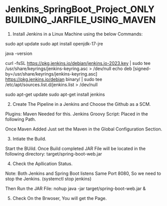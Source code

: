# Jenkins_SpringBoot_Project_ONLY BUILDING_JARFILE_USING_MAVEN


1. Install Jenkins in a Linux Machine using the below Commands:

sudo apt update
sudo apt install openjdk-17-jre

java -version

curl -fsSL https://pkg.jenkins.io/debian/jenkins.io-2023.key | sudo tee \
  /usr/share/keyrings/jenkins-keyring.asc > /dev/null
echo deb [signed-by=/usr/share/keyrings/jenkins-keyring.asc] \
  https://pkg.jenkins.io/debian binary/ | sudo tee \
  /etc/apt/sources.list.d/jenkins.list > /dev/null

sudo apt-get update
sudo apt-get install jenkins

2. Create The Pipeline in a Jenkins and Choose the Github as a SCM.

Plugins: Maven Needed for this.
Jenkins Groovy Script: Placed in the following Path.

Once Maven Added Just set the Maven in the Global Configuration Section.

3. Intiate the Build.

Start the BUild. Once Build completed JAR File will be located in the following directory: target/spring-boot-web.jar

4. Check the Apllication Status.

Note: Both Jenkins and Spring Boot listens Same Port 8080, So we need to stop the Jenkins. (systemctl stop jenkins)

Then Run the JAR File: nohup java -jar target/spring-boot-web.jar &

5. Check On the Brwoser, You will get the Page.
